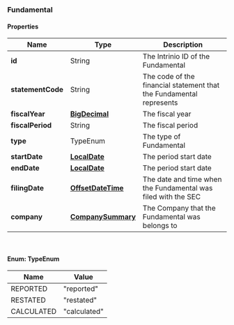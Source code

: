 
[//]: # (CLASS:Fundamental)

[//]: # (KIND:object)

### Fundamental

#### Properties

[//]: # (START_DEFINITION)

Name | Type | Description
------------ | ------------- | -------------
**id** | String | The Intrinio ID of the Fundamental &nbsp;
**statementCode** | String | The code of the financial statement that the Fundamental represents &nbsp;
**fiscalYear** | [**BigDecimal**](BigDecimal.md) | The fiscal year &nbsp;
**fiscalPeriod** | String | The fiscal period &nbsp;
**type** | TypeEnum | The type of Fundamental &nbsp;
**startDate** | [**LocalDate**](LocalDate.md) | The period start date &nbsp;
**endDate** | [**LocalDate**](LocalDate.md) | The period start date &nbsp;
**filingDate** | [**OffsetDateTime**](OffsetDateTime.md) | The date and time when the Fundamental was filed with the SEC &nbsp;
**company** | [**CompanySummary**](CompanySummary.md) | The Company that the Fundamental was belongs to &nbsp;

[//]: # (END_DEFINITION)


[//]: # (CONTAINED_CLASS:BigDecimal)


[//]: # (CONTAINED_CLASS:LocalDate)


[//]: # (CONTAINED_CLASS:LocalDate)


[//]: # (CONTAINED_CLASS:OffsetDateTime)


[//]: # (CONTAINED_CLASS:CompanySummary)



<br/>

#### Enum: TypeEnum

Name | Value
---- | -----
REPORTED | &quot;reported&quot;
RESTATED | &quot;restated&quot;
CALCULATED | &quot;calculated&quot;



